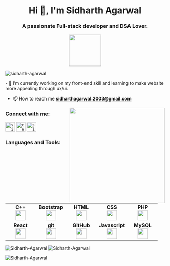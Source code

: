 <h1 align="center">Hi 👋, I'm Sidharth Agarwal</h1>
<h3 align="center">A passionate Full-stack developer and DSA Lover.</h3>
<div id="header" align="center">
  <img src="https://i.pinimg.com/originals/e7/26/c7/e726c74ac081eed50feee1433d12c998.gif" width="100"/>
</div>

<p align="left"> <img src="https://komarev.com/ghpvc/?username=thakuratul2&label=Profile%20views&color=0e75b6&style=flat" alt="sidharth-agarwal" /> </p>
- 🔭 I’m currently working on my front-end skill and learning to make website more appealing through ux/ui.

- 📫 How to reach me **sidharthagarwal.2003@gmail.com**
<div id="header" >
  <img align="right" src="https://i.pinimg.com/originals/bc/ea/63/bcea63bcef079d43fdbf0fb8abfbc3a2.gif" width="300"/>
</div>
<h3 align="left">Connect with me:</h3>
<p align="left">
<code><a href="https://www.linkedin.com/in/sidharth-agarwal-175b55202/" target="_blank"><img align="center" src="https://upload.wikimedia.org/wikipedia/commons/thumb/8/81/LinkedIn_icon.svg/2048px-LinkedIn_icon.svg.png" alt="sidharth-agarwal" height="30" width="30" /></a></code>
<code><a href="https://www.instagram.com/cereseditz/?igshid=ZDdkNTZiNTM=" target="_blank"><img align="center" src="https://upload.wikimedia.org/wikipedia/commons/thumb/e/e7/Instagram_logo_2016.svg/768px-Instagram_logo_2016.svg.png" alt="cereseditz" height="30" width="30" /></a></code>
<code><a href="https://leetcode.com/sidharth_2003/" target="_blank"><img align="center" src="https://cdn.iconscout.com/icon/free/png-256/leetcode-3521542-2944960.png" alt="sidharth_agarwal" height="30" width="30" /></a></code>
</p>
<h3 align="left">Languages and Tools:</h3>
<table width="320px">
 <tbody>
        <tr valign="top">
            <td width="80px" align="center">
            <span><strong>C++</strong></span><br>
            <a href="https://cplusplus.com/" target="_blank" rel="noreferrer">
            <img height="32px" src="https://upload.wikimedia.org/wikipedia/commons/thumb/1/18/ISO_C%2B%2B_Logo.svg/1200px-ISO_C%2B%2B_Logo.svg.png"></a>
            </td>
            <td width="80px" align="center">
            <span><strong>Bootstrap</strong></span><br>
             <a href="https://getbootstrap.com" target="_blank" rel="noreferrer">
            <img height="32" src="https://upload.wikimedia.org/wikipedia/commons/thumb/b/b2/Bootstrap_logo.svg/1280px-Bootstrap_logo.svg.png"></a>
            </td>
            <td width="80px" align="center">
            <span><strong>HTML</strong></span><br>
              <a href="https://www.w3.org/html/" target="_blank" rel="noreferrer">
            <img height="32" src="https://cdn.jsdelivr.net/gh/devicons/devicon/icons/html5/html5-original.svg"></a>
            </td>
            <td width="80px" align="center">
            <span><strong>CSS</strong></span><br>
            <a href="https://www.w3schools.com/css/" target="_blank" rel="noreferrer">
            <img height="32px" src="https://cdn.jsdelivr.net/gh/devicons/devicon/icons/css3/css3-original.svg"></a>
            </td>
            <td width="80px" align="center">
            <span><strong>PHP</strong></span><br>
            <a href="https://www.php.net" target="_blank" rel="noreferrer">
            <img height="32px" src="https://upload.wikimedia.org/wikipedia/commons/thumb/2/27/PHP-logo.svg/2560px-PHP-logo.svg.png"></a>
            </td>
        </tr>
        <tr valign="top">
            <td width="80px" align="center">
            <span><strong>React</strong></span><br>
              <a href="https://reactjs.org/" target="_blank" rel="noreferrer">
            <img height="32px" src="https://upload.wikimedia.org/wikipedia/commons/thumb/a/a7/React-icon.svg/2300px-React-icon.svg.png"></a>
            </td>
            <td width="80px" align="center">
            <span><strong>git</strong></span><br>
              <a href="https://git-scm.com/" target="_blank" rel="noreferrer">
            <img height="32px" src="https://cdn.jsdelivr.net/gh/devicons/devicon/icons/git/git-plain.svg"></a>
            </td>
            <td width="80px" align="center">
            <span><strong>GitHub</strong></span><br>
              <a href="https://github.com/thakuratul2" target="_blank" rel="noreferrer">
            <img height="32px" src="https://cdn.jsdelivr.net/gh/devicons/devicon/icons/github/github-original.svg"></a>
            <td width="80px" align="center">
            <span><strong>Javascript</strong></span><br>
            <a href="https://developer.mozilla.org/en-US/docs/Web/JavaScript" target="_blank" rel="noreferrer">
            <img height="32px" src="https://upload.wikimedia.org/wikipedia/commons/thumb/d/d4/Javascript-shield.svg/1200px-Javascript-shield.svg.png"></a>
            </td>
            <td width="80px" align="center">
            <span><strong>MySQL</strong></span><br>
            <a href="https://www.mysql.com/" target="_blank" rel="noreferrer">
            <img height="32px" src="https://upload.wikimedia.org/wikipedia/commons/thumb/0/0a/MySQL_textlogo.svg/2560px-MySQL_textlogo.svg.png"></a>
            </td>
        </tr>
    </tbody>
</table>
<p><img align="left" src="https://github-readme-stats.vercel.app/api/top-langs?username=Sidharth-Agarwal&show_icons=true&locale=en&layout=compact&show_icons=true&theme=radical" alt="Sidharth-Agarwal" /></p>
<p>&nbsp;<img align="left" src="https://github-readme-stats.vercel.app/api?username=Sidharth-Agarwal&show_icons=true&locale=en&show_icons=true&theme=radical" alt="Sidharth-Agarwal" /></p>
<p><img align="center" src="https://github-readme-streak-stats.herokuapp.com/?user=Sidharth-Agarwal&&show_icons=true&theme=radical" alt="Sidharth-Agarwal" /></p>
